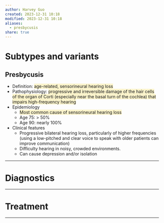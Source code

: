 ```yaml
---
author: Harvey Guo
created: 2023-12-31 10:18
modified: 2023-12-31 10:18
aliases:
  - presbycusis
share: true
---
```

# Subtypes and variants
## Presbycusis
- Definition: <span style="background:rgba(240, 200, 0, 0.2)">age-related, sensorineural hearing loss</span>
- Pathophysiology: <span style="background:rgba(240, 200, 0, 0.2)">progressive and irreversible damage of the hair cells of the organ of Corti (especially near the basal turn of the cochlea) that impairs high-frequency hearing</span>
- Epidemiology
	- <span style="background:rgba(240, 200, 0, 0.2)">Most common cause of sensorineural hearing loss</span>
	- Age 75: > 50%
	- Age 90: nearly 100%
- Clinical features
	- Progressive bilateral hearing loss, particularly of higher frequencies (using a low-pitched and clear voice to speak with older patients can improve communication)
	- Difficulty hearing in noisy, crowded environments.
	- Can cause depression and/or isolation


---
# Diagnostics


---
# Treatment


---
